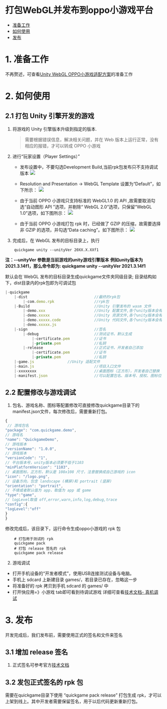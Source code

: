 # 打包WebGL并发布到oppo小游戏平台
-   [准备工作](#section2023_0506_002_001)
-   [如何使用](#section2023_0506_002_003)
-   [发布](#section2023_0506_002_004)

# 1. 准备工作<a name="section2023_0506_002_001"></a>

不再赘述，可查看[Unity WebGL OPPO小游戏适配方案](Unity-WebGL转OPPO小游戏适配方案.md)的准备工作

# 2. 如何使用<a name="section2023_0506_002_003"></a>

## 2.1 打包 Unity 引擎开发的游戏

 1. 将游戏的 Unity 引擎版本升级到指定的版本.

    > 需要根据错误信息，解决相关问题，并在 Web 版本上运⾏正常，没有相应的报错，才可以转成 OPPO 小游戏

 2. 进行“玩家设置（Player Settings）”
    - 发布设置中，不要勾选Development Build,当前rpk包发布只不支持调试版本
    ![](imgs/6.jpg)
    - Resolution and Presentation -> WebGL Template 设置为“Default”，如下所示：
    ![](imgs/1.png)

    - 由于当前 OPPO 小游戏只支持标准的 WebGL1.0 的 API ,故需要取消勾选“自动图形 API ”选项，并剔除“ WebGL 2.0”选项，只保留“WebGL 1.0”选项，如下图所示：
    ![](imgs/2.png)

    - 由于当前 OPPO 小游戏打包 rpk 时，已经做了 GZIP 的压缩，故需要选择非 GZIP 的选项，并勾选“Data caching”。如下图所示：
    ![](imgs/3.png)

 3. 完成后，在 WebGL 发布的目标目录上，执行

```
    quickgame unity --unityVer 20XX.X.XXf1
```
**注：--unityVer 参数是当前游戏的unity游戏引擎版本**
**例如unity版本为2021.3.14f1，那么命令即为: quickgame unity --unityVer 2021.3.14f1**

 默认会在 WebGL 发布的目标目录生成quickgame文件夹同级目录;
目录结构如下，dist目录内的rpk包即为可调试包

```javascript
|-quickgame
    |-dist                              //最终的rpk包
        |-com.demo.rpk                  //rpk包
    |-Build                             //Unity 引擎发布的 wasm 文件
        |-demo.xxx                      //Unity 配置文件,各个unity版本会有所不同
        |-demo.xxxxx                    //Unity 资源文件,各个unity版本会有所不同
        |-demo.xxxxx.code               //Unity 代码文件,各个unity版本会有所不同
        |-demo.xxxxx.js               
    |-sign                              //签名
        |-debug                         //测试证书，默认生成
            |-certificate.pem           //证书
            |-private.pem               //私钥
        |-release                       //正式证书，开发者自己添加
            |-certificate.pem           //证书
            |-private.pem               //私钥
    |-game.js               //Unity 适配文件
    |-main.js                           //项目入口文件
    |-xxxxxxxx                          //桌面图标（正方形），开发者自己替换
    |-manifest.json                     //可以配置包名、版本号、授权、图标位置、横竖屏等
```
## 2.2 配置修改与游戏调试

1. 包名、游戏名称、图标等配置修改可直接修改quickgame目录下的manifest.json文件，每次修改后，需要重新打包。
```javascript
{
 // 游戏包名
"package": "com.quickgame.demo",
// 游戏名
"name": "QuickgameDemo",
// 游戏版本
"versionName": "1.0.0",
// 游戏版本
"versionCode": "1",
// 平台版本号，unity版本必须要不低于1103
"minPlatformVersion": "1103",
// 桌面图标，正方形，默认是 108x108 尺寸，注意替换成自己游戏的 icon
"icon": "/logo.png",
// 设备方向，包含 landscape (横屏)和 portrait (竖屏)
"orientation": "portrait",
// 不填或者默认值为 app，取值为 app 或 game
"type":"game",
// logLevel取值 off,error,warn,info,log,debug,trace
"config":{
"logLevel":"off"
}
}

```
修改完成后，该目录下，运行命令生成oppo小游戏的 rpk 包

```
    # 打包用于测试的 rpk
    quickgame pack
    # 打包 release 签名的 rpk
    quickgame pack release
```
2. 游戏调试
- 打开手机设备的“开发者模式”，使用USB连接测试设备与电脑。
- 手机上 sdcard 上新建目录 games/，若目录已存在，忽略这一步
- 将准备好的 rpk 拷贝到手机 sdcard 的 games/ 中
- 打开快应用=》小游戏 tab即可看到待调试游戏
详细可查看[技术文档- 真机调试](https://ie-activity-cn.heytapimage.com/static/minigame/CN/docs/index.html#/develop/games/debug)

# 3. 发布<a name="section2023_0506_002_004"></a>

开发完成后，我们发布前，需要使用正式的签名和文件来签名

## 3.1 增加 release 签名

 1. 正式签名可参考官方[技术文档](https://ie-activity-cn.heytapimage.com/static/minigame/CN/docs/index.html#/develop/games/quickgame)

## 3.2 发包正式签名的 rpk 包

需要在quickgame目录下使用 “quickgame pack release” 打包生成 rpk，才可以上架到线上。其中开发者需要保留签名，用于以后代码更新重新打包。
